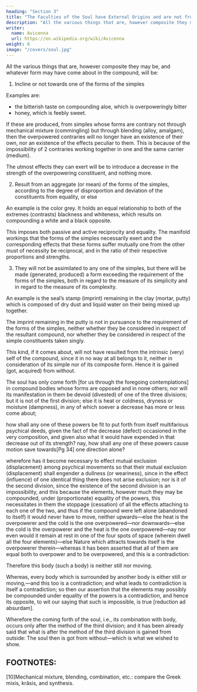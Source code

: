 ```yaml
---
heading: "Section 3"
title: "The Faculties of the Soul have External Origins and are not from the 4 Elements"
description: "All the various things that are, however composite they may be, and whatever form may have come about in the compound"
writer:
  name: Avicenna
  url: https://en.wikipedia.org/wiki/Avicenna
weight: 8
image: "/covers/soul.jpg"
---
```





<!-- Soul Originates out of a Combination (Blending) of the Elements, but on the contrary Comes upon Them from Outside. -->

All the various things that are, however composite they may be, and whatever form may have come about in the compound, will be:

1. Incline or not towards one of the forms of the simples

<!-- , or else will not be so. 

if they be not so inclining, they will be  -->

Examples are:
- the bitterish taste on compounding aloe, which is overpoweringly bitter
- honey, which is feebly sweet. 


If these are produced, from simples whose forms are contrary not through mechanical mixture (commingling) but through blending (alloy, amalgam), then the overpowered contraries will no longer have an existence of their own, nor an existence of the effects peculiar to them. This is because of the impossibility of 2 contraries working together in one and the same carrier (medium). 

The utmost effects they can exert will be to introduce a decrease in the strength of the overpowering constituent, and nothing more.



2. Result from an aggregate (or mean) of the forms of the simples, according to the degree of disproportion and deviation of the constituents from equality, or else 

An example is the color grey. It holds an equal relationship to both of the extremes (contrasts) blackness and whiteness, which results on compounding a white and a black opposite. 

This imposes both passive and active reciprocity and equality. The manifold workings that the forms of the simples necessarily exert and the corresponding effects that these forms suffer mutually one from the other must of necessity be reciprocal, and in the ratio of their respective proportions and strengths.




3. They will not be assimilated to any one of the simples, but there will be made (generated, produced) a form exceeding the requirement of the forms of the simples, both in regard to the measure of its simplicity and in regard to the measure of its complexity. 

An example is the seal’s stamp (imprint) remaining in the clay (mortar, putty) which is composed of dry dust and liquid water on their being mixed up together.

The imprint remaining in the putty is not in pursuance to the requirement of the forms of the simples, neither whether they be considered in respect of the resultant compound, nor whether they be considered in respect of the simple constituents taken singly.



This kind, if it comes about, will not have resulted from the intrinsic (very) self of the compound, since it in no way at all belongs to it, neither in consideration of its simple nor of its composite form. Hence it is gained (got, acquired) from without.

<!-- It is now necessary, since we have prefixed these premisses, that we go deeper into our pursuit, so we say:— -->


The soul has only come forth [for us through the foregoing contemplations] in compound bodies whose forms are opposed and in none others; nor will its manifestation in them be devoid (divested) of one of the three divisions; but it is not of the first division; else it is heat or coldness, dryness or moisture (dampness), in any of which soever a decrease has more or less come about; 

how shall any one of these powers be fit to put forth from itself multifarious psychical deeds, given the fact of the decrease (defect) occasioned in the very composition, and given also what it would have expended in that decrease out of its strength? nay, how shall any one of these powers cause motion save towards[Pg 34] one direction alone?

wherefore has it become necessary to effect mutual exclusion (displacement) among psychical movements so that their mutual exclusion (displacement) shall engender a dullness (or weariness), since in the effect (influence) of one identical thing there does not arise exclusion; nor is it of the second division, since the existence of the second division is an impossibility, and this because the elements, however much they may be compounded, under (proportionate) equality of the powers, this necessitates in them the stoppage (cessation) of all the effects attaching to each one of the two, and thus if the compound were left alone (abandoned to itself) it would never have to move, neither upwards—else the heat is the overpowerer and the cold is the one overpowered—nor downwards—else the cold is the overpowerer and the heat is the one overpowered—nay nor even would it remain at rest in one of the four spots of space (wherein dwell all the four elements)—else Nature which attracts towards itself is the overpowerer therein—whereas it has been asserted that all of them are equal both to overpower and to be overpowered, and this is a contradiction: 

Therefore this body (such a body) is neither still nor moving. 

Whereas, every body which is surrounded by another body is either still or moving,—and this too is a contradiction; and what leads to contradiction is itself a contradiction; so then our assertion that the elements may possibly be compounded under equality of the powers is a contradiction, and hence its opposite, to wit our saying that such is impossible, is true [reduction ad absurdam]. 

Wherefore the coming forth of the soul, i.e., its combination with body, occurs only after the method of the third division; and it has been already said that what is after the method of the third division is gained from outside: The soul then is got from without—which is what we wished to show.


## FOOTNOTES:

[10]Mechanical mixture, blending, combination, etc.: compare the Greek mixis, krâsis, and synthesis.

